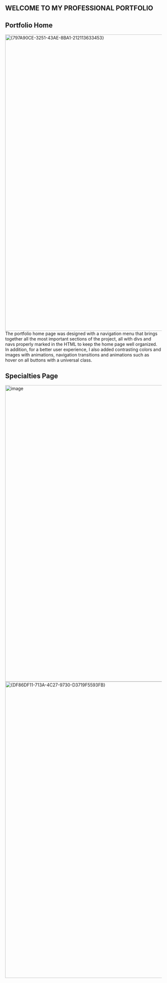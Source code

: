 ## WELCOME TO MY PROFESSIONAL PORTFOLIO

## Portfolio Home
<img width="950" alt="{797A90CE-3251-43AE-8BA1-212113633453}" src="https://github.com/user-attachments/assets/6eb34e66-0f95-4f83-a39a-e8c1d7c8c606" />
The portfolio home page was designed with a navigation menu that brings together all the most important sections of the project, all with divs and navs properly marked in the HTML to keep the home page well organized.
In addition, for a better user experience, I also added contrasting colors and images with animations, navigation transitions and animations such as hover on all buttons with a universal class.

## Specialties Page
<img width="950" alt="image" src="https://github.com/user-attachments/assets/4a4ce8be-0a87-49d1-a0e6-ffb36933e8c1" />
<img width="950" alt="{DF86DF11-713A-4C27-9730-D3719F5593FB}" src="https://github.com/user-attachments/assets/00862824-93b8-4725-8983-bfd477cb9b67" />




